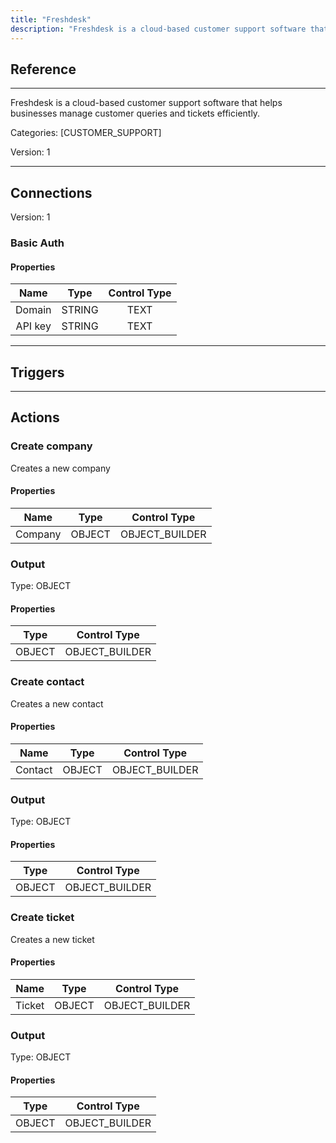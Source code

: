```yaml
---
title: "Freshdesk"
description: "Freshdesk is a cloud-based customer support software that helps businesses manage customer queries and tickets efficiently."
---
```

## Reference
<hr />

Freshdesk is a cloud-based customer support software that helps businesses manage customer queries and tickets efficiently.

Categories: [CUSTOMER_SUPPORT]

Version: 1

<hr />



## Connections

Version: 1


### Basic Auth

#### Properties

|      Name      |     Type     |     Control Type     |
|:--------------:|:------------:|:--------------------:|
| Domain | STRING | TEXT  |
| API key | STRING | TEXT  |





<hr />



## Triggers



<hr />



## Actions


### Create company
Creates a new company

#### Properties

|      Name      |     Type     |     Control Type     |
|:--------------:|:------------:|:--------------------:|
| Company | OBJECT | OBJECT_BUILDER  |


### Output



Type: OBJECT

#### Properties

|     Type     |     Control Type     |
|:------------:|:--------------------:|
| OBJECT | OBJECT_BUILDER  |





### Create contact
Creates a new contact

#### Properties

|      Name      |     Type     |     Control Type     |
|:--------------:|:------------:|:--------------------:|
| Contact | OBJECT | OBJECT_BUILDER  |


### Output



Type: OBJECT

#### Properties

|     Type     |     Control Type     |
|:------------:|:--------------------:|
| OBJECT | OBJECT_BUILDER  |





### Create ticket
Creates a new ticket

#### Properties

|      Name      |     Type     |     Control Type     |
|:--------------:|:------------:|:--------------------:|
| Ticket | OBJECT | OBJECT_BUILDER  |


### Output



Type: OBJECT

#### Properties

|     Type     |     Control Type     |
|:------------:|:--------------------:|
| OBJECT | OBJECT_BUILDER  |





